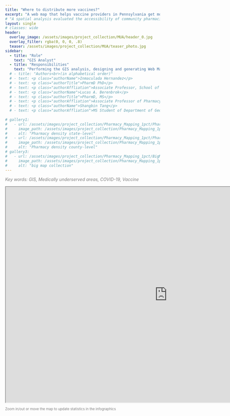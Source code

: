 ```yaml
---
title: "Where to distribute more vaccines?"
excerpt: "A web map that helps vaccine providers in Pennsylvania get more COVID-19 vaccines."
# "A spatial analysis evaluated the accessibility of community pharmacies to the general public in the United States. In this project, I performed spatial analysis, network analysis and data analysis, as well as a StoryMap with interactive maps."
layout: single
# classes: wide
header:
  overlay_image: /assets/images/project_collection/MUA/header_0.jpg
  overlay_filter: rgba(0, 0, 0, .8)
  teaser: /assets/images/project_collection/MUA/teaser_photo.jpg
sidebar:
  - title: "Role"
    text: "GIS Analyst"
  - title: "Responsibilities"
    text: "Performing the GIS analysis, designing and generating Web Map and Web Mapping Application"
  # - title: "Authors<br>(in alphabetical order)"
  # - text: <p class="authorName">Inmaculada Hernandez</p>
  # - text: <p class="authorTitle">PharmD PhD</p>
  # - text: <p class="authorAffliation">Associate Professor, School of Pharmacy and Pharmaceutical Science, University of California, San Diego</p>
  # - text: <p class="authorName">Lucas A. Berenbrok</p>
  # - text: <p class="authorTitle">PharmD, MS</p>
  # - text: <p class="authorAffliation">Associate Professor of Pharmacy & Therapeutics, School of Pharmacy, University of Pittsburgh</p>
  # - text: <p class="authorName">Shangbin Tang</p>
  # - text: <p class="authorAffliation">MS Student of Department of Geology & Environmental Science, Dietrich School of Arts & Sciences, University of Pittsburgh</p>
  
# gallery1:
#   - url: /assets/images/project_collection/Pharmacy_Mapping_1pct/Pharmacies per 10000 _State.jpg
#     image_path: /assets/images/project_collection/Pharmacy_Mapping_1pct/Pharmacies per 10000 _State.jpg
#     alt: "Pharmacy density state-level"
#   - url: /assets/images/project_collection/Pharmacy_Mapping_1pct/Pharmacies per 10000_County.jpg
#     image_path: /assets/images/project_collection/Pharmacy_Mapping_1pct/Pharmacies per 10000_County.jpg
#     alt: "Pharmacy density county-level"
# gallery3:
#   - url: /assets/images/project_collection/Pharmacy_Mapping_1pct/BigMapLayout.jpg
#     image_path: /assets/images/project_collection/Pharmacy_Mapping_1pct/BigMapLayout.jpg
#     alt: "big map collection"     
---
```


<!-- {% include gallery caption="This is a sample gallery to go along with this case study." %}
![image-center]({{ site.url }}{{ site.baseurl }}/assets/images/image-alignment-580x300.jpg){: .align-center} -->
<p style="color:grey"><em>Key words: GIS, Medically underserved areas, COVID-19, Vaccine</em></p>


<iframe width="1050" height="700" scrolling="no" marginheight="0" marginwidth="0" 
src="https://arcgis.com/apps/webappviewer/index.html?id=3adc904387fd4c5597f75500bed2b7e8"></iframe>
<p style="color: gray; font-size: 0.8em">Zoom in/out or move the map to update statistics in the infographics</p>
